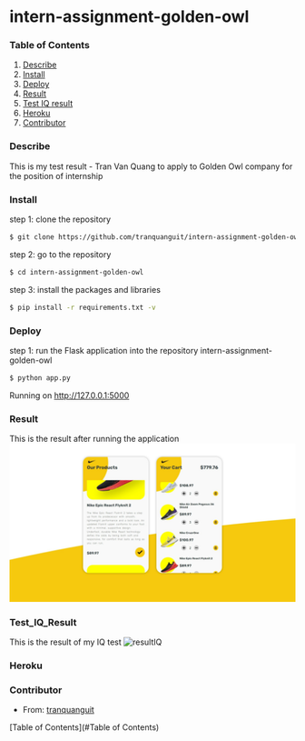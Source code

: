 # intern-assignment-golden-owl
### Table of Contents

1. [Describe](#describe)  
2. [Install](#install)
3. [Deploy](#deploy)
4. [Result](#result)
5. [Test IQ result](#Test_IQ_Result) 
6. [Heroku](#heroku)
7. [Contributor](#contributor)

### Describe
This is my test result - Tran Van Quang to apply to Golden Owl company for the position of internship
### Install
step 1: clone the repository
```sh
$ git clone https://github.com/tranquanguit/intern-assignment-golden-owl.git
```
step 2: go to the repository
```sh
$ cd intern-assignment-golden-owl
```
step 3: install the packages and libraries
```sh
$ pip install -r requirements.txt -v
```
### Deploy
step 1: run the Flask application
into the repository intern-assignment-golden-owl
```sh
$ python app.py
```
Running on http://127.0.0.1:5000
### Result
This is the result after running the application
![resultTest](./screenshots/result.jpeg)
### Test_IQ_Result
This is the result of my IQ test
![resultIQ](./screenshots/iq.jpeg)
### Heroku

### Contributor
- From: [tranquanguit](https://github.com/tranquanguit)

[Table of Contents](#Table of Contents)  